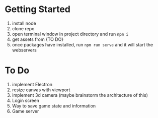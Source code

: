 

# Getting Started

1. install node
2. clone repo
3. open terminal window in project directory and run `npm i`
5. get assets from {TO DO}
4. once packages have installed, run `npm run serve` and it will start the webservers

# To Do
1. implement Electron
2. resize canvas with viewport
3. implement 3d camera (maybe brainstorm the architecture of this)
4. Login screen
5. Way to save game state and information
6. Game server



